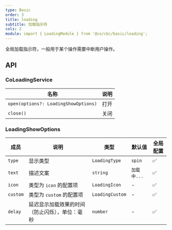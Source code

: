 ```yaml
---
type: Basic
order: 3
title: loading
subtitle: 加载指示符
cols: 2
module: import { LoadingModule } from '@co/cbc/basic/loading';
---
```


全局加载指示符，一般用于某个操作需要中断用户操作。

## API

### CoLoadingService

| 名称 | 说明 |
|----|----|
| `open(options?: LoadingShowOptions)` | 打开 |
| `close()` | 关闭 |

### LoadingShowOptions

| 成员 | 说明 | 类型 | 默认值 | 全局配置 |
|----|----|----|-----|------|
| `type` | 显示类型 | `LoadingType` | `spin` | ✅ |
| `text` | 描述文案 | `string` | `加载中...` | ✅ |
| `icon` | 类型为 `icon` 的配置项 | `LoadingIcon` | - | ✅ |
| `custom` | 类型为 `custom` 的配置项 | `LoadingCustom` | - | ✅ |
| `delay` | 延迟显示加载效果的时间（防止闪烁），单位：毫秒 | `number` | - | ✅ |
